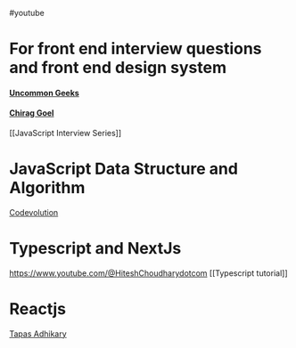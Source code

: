 #youtube 
# For front end interview questions and front end design system
#### [Uncommon Geeks](https://www.youtube.com/@uncommongeeks)
#### [Chirag Goel](https://www.youtube.com/@engineerchirag)

[[JavaScript Interview Series]]

# JavaScript Data Structure and Algorithm
[Codevolution](https://www.youtube.com/@Codevolution/playlists)

# Typescript and NextJs
https://www.youtube.com/@HiteshChoudharydotcom
[[Typescript tutorial]]

# Reactjs
[Tapas Adhikary](https://www.youtube.com/@tapasadhikary)
